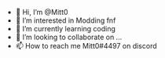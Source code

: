 - 👋 Hi, I’m @Mitt0
- 👀 I’m interested in Modding fnf
- 🌱 I’m currently learning coding 
- 💞️ I’m looking to collaborate on ...
- 📫 How to reach me Mitt0#4497 on discord

<!---
Mitt0/Mitt0 is a ✨ special ✨ repository because its `README.md` (this file) appears on your GitHub profile.
You can click the Preview link to take a look at your changes.
--->
